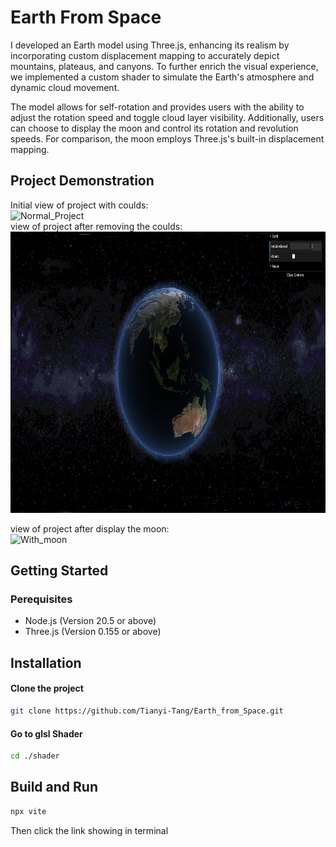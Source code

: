 # Earth From Space
I developed an Earth model using Three.js, enhancing its realism by incorporating custom displacement mapping to accurately depict mountains, plateaus, and canyons. To further enrich the visual experience, we implemented a custom shader to simulate the Earth's atmosphere and dynamic cloud movement.

The model allows for self-rotation and provides users with the ability to adjust the rotation speed and toggle cloud layer visibility. Additionally, users can choose to display the moon and control its rotation and revolution speeds. For comparison, the moon employs Three.js's built-in displacement mapping.

## Project Demonstration
Initial view of project with coulds:
<br>
<img src="/Game_demonstrate_img/Normal_Project.png" alt="Normal_Project" width="750" height="450">
<br>
view of project after removing the coulds:
<br>
<img src="/Game_demonstrate_img/Remove_clouds.png" alt="Remove_clouds" width="750" height="450">
<br>

view of project after display the moon:
<br>
<img src="/Game_demonstrate_img/With_moon.png" alt="With_moon" width="750" height="450">
<br>

## Getting Started
### Perequisites
- Node.js (Version 20.5 or above)
- Three.js (Version 0.155 or above)

## Installation
#### Clone the project
```bash
git clone https://github.com/Tianyi-Tang/Earth_from_Space.git
```

#### Go to glsl Shader
```bash
cd ./shader
```

## Build and Run
```bash
npx vite
```
Then click the link showing in terminal